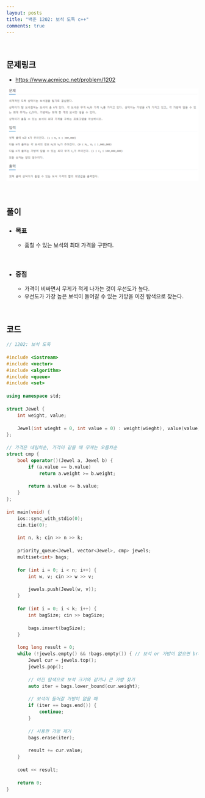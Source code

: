 ```yaml
---
layout: posts
title: "백준 1202: 보석 도둑 c++"
comments: true
---
```


<br>

## **문제링크**

* <https://www.acmicpc.net/problem/1202>   

![](https://github.com/ljh37694/ljh37694.github.io/blob/main/_captures/Baekjoon1202.PNG?raw=true)

<br>

## **풀이**
* ### **목표**
  * 훔칠 수 있는 보석의 최대 가격을 구한다.

<br>

* ### **중점**
  * 가격이 비싸면서 무게가 적게 나가는 것이 우선도가 높다.
  * 우선도가 가장 높은 보석이 들어갈 수 있는 가방을 이진 탐색으로 찾는다.

<br>

## **코드**
``` c++
// 1202: 보석 도둑

#include <iostream>
#include <vector>
#include <algorithm>
#include <queue>
#include <set>

using namespace std;

struct Jewel {
	int weight, value;

	Jewel(int wieght = 0, int value = 0) : weight(wieght), value(value) {}
};

// 가격은 내림차순, 가격이 같을 때 무게는 오름차순
struct cmp {
	bool operator()(Jewel a, Jewel b) {
		if (a.value == b.value)
			return a.weight >= b.weight;

		return a.value <= b.value;
	}
};

int main(void) {
	ios::sync_with_stdio(0);
	cin.tie(0);

	int n, k; cin >> n >> k;

	priority_queue<Jewel, vector<Jewel>, cmp> jewels;
	multiset<int> bags;

	for (int i = 0; i < n; i++) {
		int w, v; cin >> w >> v;

		jewels.push(Jewel(w, v));
	}

	for (int i = 0; i < k; i++) {
		int bagSize; cin >> bagSize;

		bags.insert(bagSize);
	}

	long long result = 0;
	while (!jewels.empty() && !bags.empty()) { // 보석 or 가방이 없으면 break
		Jewel cur = jewels.top();
		jewels.pop();

		// 이진 탐색으로 보석 크기와 같거나 큰 가방 찾기
		auto iter = bags.lower_bound(cur.weight);

		// 보석이 들어갈 가방이 없을 때
		if (iter == bags.end()) {
			continue;
		}

		// 사용한 가방 제거
		bags.erase(iter);

		result += cur.value;
	}

	cout << result;

	return 0;
}
```